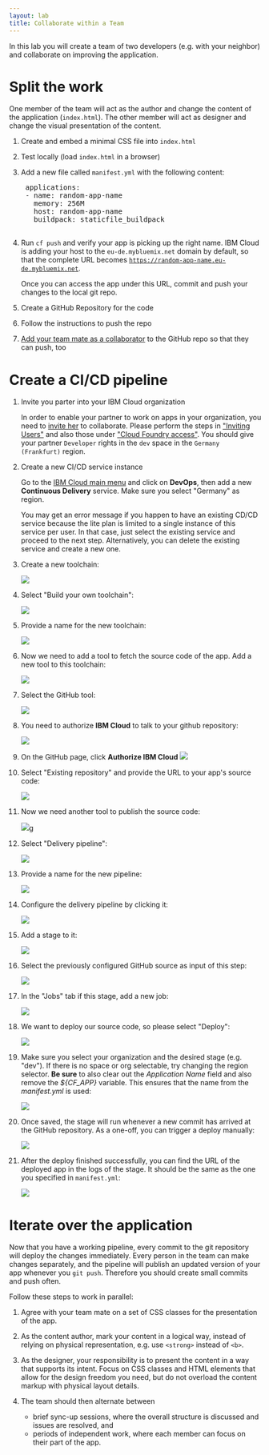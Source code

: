 ```yaml
---
layout: lab
title: Collaborate within a Team
---
```


In this lab you will create a team of two developers (e.g. with your neighbor) and collaborate on improving the application.

# Split the work

One member of the team will act as the author and change the content of the application (`index.html`). The other member will act as designer and change the visual presentation of the content.

1. Create and embed a minimal CSS file into `index.html`
1. Test locally (load `index.html` in a browser)
1. Add a new file called `manifest.yml` with the following content:

    <pre>
    applications:
    - name: <span class="app_name">random-app-name</span>
      memory: 256M
      host: <span class="app_name">random-app-name</span>
      buildpack: staticfile_buildpack
    </pre>

2. Run `cf push` and verify your app is picking up the right name. IBM Cloud is adding your host to the `eu-de.mybluemix.net` domain by default, so that the complete URL becomes <code><a href="#" class="app_name">https://<span class="app_name">random-app-name</span>.eu-de.mybluemix.net</a></code>.

   Once you can access the app under this URL, commit and push your changes to the local git repo.
3. Create a GitHub Repository for the code
4. Follow the instructions to push the repo
5. [Add your team mate as a collaborator](https://help.github.com/articles/inviting-collaborators-to-a-personal-repository/) to the GitHub repo so that they can push, too

# Create a CI/CD pipeline

1. Invite you parter into your IBM Cloud organization

   In order to enable your partner to work on apps in your organization, you need to [invite her](https://console.bluemix.net/docs/iam/iamuserinv.html#iamuserinv) to collaborate. Please perform the steps in ["Inviting Users"](https://console.bluemix.net/docs/iam/iamuserinv.html#inviting-users) and also those under ["Cloud Foundry access"](https://console.bluemix.net/docs/iam/iamuserinv.html#cloud-foundry-access). You should give your partner `Developer` rights in the `dev` space in the `Germany (Frankfurt)` region.

1.  Create a new CI/CD service instance

    Go to the [IBM Cloud main menu](https://console.bluemix.net/) and click on **DevOps**, then add a new **Continuous Delivery** service. Make sure you select "Germany" as region.

    You may get an error message if you happen to have an existing CD/CD service because the lite plan is limited to a single instance of this service per user. In that case, just select the existing service and proceed to the next step. Alternatively, you can delete the existing service and create a new one.

1.  Create a new toolchain:

    ![](create.png)

1.  Select "Build your own toolchain":

    ![](byo.png)

1.  Provide a name for the new toolchain:

    ![](byo-config.png)

1.  Now we need to add a tool to fetch the source code of the app. Add a new tool to this toolchain:

    ![](add-tool.png)

1.  Select the GitHub tool:

    ![](github.png)

1.  You need to authorize **IBM Cloud** to talk to your github repository:

    ![](github-auth.png)

1.  On the GitHub page, click **Authorize IBM Cloud**
    ![](github-auth2.png)

1.  Select "Existing repository" and provide the URL to your app's source code:

    ![](git-configure.png)

1.  Now we need another tool to publish the source code:

    ![](add-tool.png)g

1.  Select "Delivery pipeline":

    ![](delivery-pipeline.png)

1.  Provide a name for the new pipeline:

    ![](delivery-pipeline-name.png)

1.  Configure the delivery pipeline by clicking it:

    ![](configure-pipeline.png)

1.  Add a stage to it:

    ![](add-stage.png)

1.  Select the previously configured GitHub source as input of this step:

    ![](stage-input.png)

1.  In the "Jobs" tab if this stage, add a new job:

    ![](stage-add-job.png)

1.  We want to deploy our source code, so please select "Deploy":

    ![](stage-deploy.png)

1.  Make sure you select your organization and the desired stage (e.g. "dev"). If there is no space or org selectable, try changing the region selector. **Be sure** to also clear out the _Application Name_ field and also remove the _${CF_APP}_ variable. This ensures that the name from the _manifest.yml_ is used:

    ![](org-space.png)

1.  Once saved, the stage will run whenever a new commit has arrived at the GitHub repository. As a one-off, you can trigger a deploy manually:

    ![](stage-trigger.png)

1.  After the deploy finished successfully, you can find the URL of the deployed app in the logs of the stage. It should be the same as the one you specified in `manifest.yml`:

    ![](logs.png)

# Iterate over the application

Now that you have a working pipeline, every commit to the git repository will deploy the changes immediately. Every person in the team can make changes separately, and the pipeline will publish an updated version of your app whenever you `git push`. Therefore you should create small commits and push often.

Follow these steps to work in parallel:

1.  Agree with your team mate on a set of CSS classes for the presentation of the app.
1.  As the content author, mark your content in a logical way, instead of relying on physical representation, e.g. use `<strong>` instead of `<b>`.
1.  As the designer, your responsibility is to present the content in a way that supports its intent. Focus on CSS classes and HTML elements that allow for the design freedom you need, but do not overload the content markup with physical layout details.
1.  The team should then alternate between

    - brief sync-up sessions, where the overall structure is discussed and issues are resolved, and
    - periods of independent work, where each member can focus on their part of the app.
